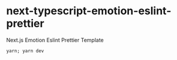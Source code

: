# next-typescript-emotion-eslint-prettier
Next.js Emotion Eslint Prettier Template

```
yarn; yarn dev
```
